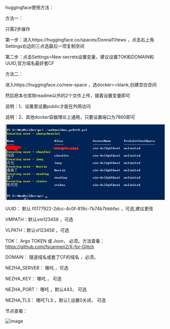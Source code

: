 huggingface使用方法：

方法一：

只需2步操作

第一步：进入https://huggingface.co/spaces/Donna11/tews ，点击右上角Settings右边的三点选最后一项复制空间

第二步：点击Settings>New secrets设置变量，建议设置TOK和DOMAIN和UUID,官方域名最好套CF

方法二：

进入https://huggingface.co/new-space ，选docker>>blank,创建空白空间

然后把本仓库除readme以外的2个文件上传，接着设置变量即可

说明：1、设置里设置public才能在外网访问

说明：2、其他docker容器理论上通用，只要设置端口为7860即可



![image](https://github.com/lexsaints/powershell/blob/master/IMG/ps2.png)

UUID： 默认 f0177922-2dcc-4c0f-819c-7b74b7bbbfac ，可选,建议更改

VMPATH：默认vm123456 ，可选

VLPATH：默认vl123456 ，可选

TOK： Argo TOKEN 或 Json， 必须。方法查看：https://github.com/fscarmen2/X-for-Glitch

DOMAIN： 隧道域名或套了CF的域名 ，必须。

NEZHA_SERVER： 哪吒 ，可选

NEZHA_KEY： 哪吒 ， 可选

NEZHA_PORT： 哪吒 ，默认443， 可选

NEZHA_TLS： 哪吒TLS ，默认1,设置0关闭， 可选

节点查看：

![image](https://raw.githubusercontent.com/dsadsadsss/x-docker/main/jiedian.PNG)


